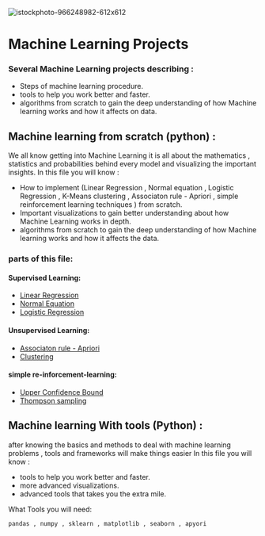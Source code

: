 ![istockphoto-966248982-612x612](https://user-images.githubusercontent.com/59618586/103790076-6a3ab880-5049-11eb-9ed9-10abbda572cf.jpg)

# Machine Learning Projects 


### Several Machine Learning projects describing :

* Steps of machine learning procedure. 
* tools to help you work better and faster.
* algorithms from scratch to gain the deep understanding of how Machine learning works and how it affects on data.


## Machine learning from scratch (python) :

We all know getting into Machine Learning it is all about the mathematics , statistics and probabilities behind every model and visualizing the important insights.
In this file you will know :

* How to implement (Linear Regression , Normal equation , Logistic Regression , K-Means clustering , Associaton rule - Apriori , simple reinforcement learning techniques ) from scratch.
* Important visualizations to gain better understanding about how Machine Learning works in depth.
* algorithms from scratch to gain the deep understanding of how Machine learning works and how it affects the data.

### parts of this file:

#### Supervised Learning:

* [Linear Regression](https://github.com/ahmed13131/Machine-learning./tree/master/Machine%20learning%20from%20Scratch/Supervised%20Learning/Regression/LinearRegression)
* [Normal Equation](https://github.com/ahmed13131/Machine-learning./tree/master/Machine%20learning%20from%20Scratch/Supervised%20Learning/Regression/Normal%20equation)
* [Logistic Regression](https://github.com/ahmed13131/Machinelearning./tree/master/Machine%20learning%20from%20Scratch/Supervised%20Learning/Classification/Logistic%20Regression)

#### Unsupervised Learning:

* [Associaton rule - Apriori](https://github.com/ahmed13131/Machine-learning./tree/master/Machine%20learning%20from%20Scratch/Unsupervised%20Learning/Associaton%20rule%20-%20Apriori)
* [Clustering](https://github.com/ahmed13131/Machine-learning./tree/master/Machine%20learning%20from%20Scratch/Unsupervised%20Learning/Clustering/K%20means%20clustering)

#### simple re-inforcement-learning:

* [Upper Confidence Bound](https://github.com/ahmed13131/Machine-learning./tree/master/Machine%20learning%20from%20Scratch/simple%20re-inforcement-learning/UCB)
* [Thompson sampling](https://github.com/ahmed13131/Machine-learning./tree/master/Machine%20learning%20from%20Scratch/simple%20re-inforcement-learning/thompson_sampling)

## Machine learning With tools (Python) :

after knowing the basics and methods to deal with machine learning problems , tools and frameworks will make things easier
In this file you will know :

* tools to help you work better and faster.
* more advanced visualizations.
* advanced tools that takes you the extra mile.


What Tools you will need: 

```
pandas , numpy , sklearn , matplotlib , seaborn , apyori 
```
